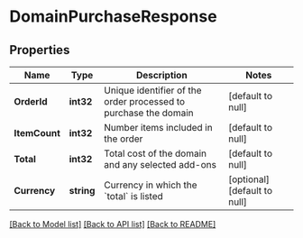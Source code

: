 # DomainPurchaseResponse

## Properties
Name | Type | Description | Notes
------------ | ------------- | ------------- | -------------
**OrderId** | **int32** | Unique identifier of the order processed to purchase the domain | [default to null]
**ItemCount** | **int32** | Number items included in the order | [default to null]
**Total** | **int32** | Total cost of the domain and any selected add-ons | [default to null]
**Currency** | **string** | Currency in which the &#x60;total&#x60; is listed | [optional] [default to null]

[[Back to Model list]](../README.md#documentation-for-models) [[Back to API list]](../README.md#documentation-for-api-endpoints) [[Back to README]](../README.md)


